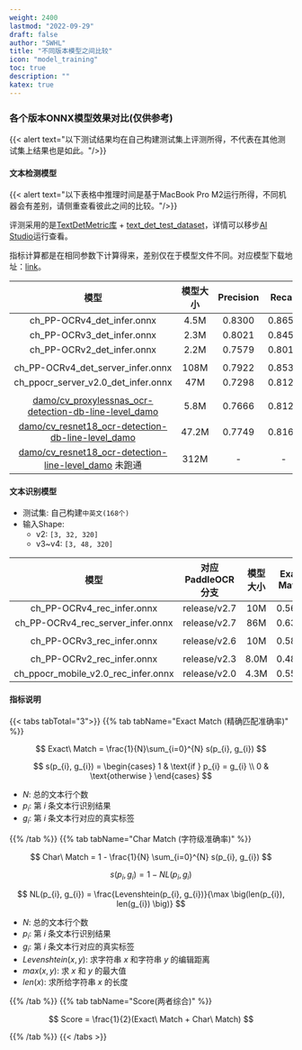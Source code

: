 ```yaml
---
weight: 2400
lastmod: "2022-09-29"
draft: false
author: "SWHL"
title: "不同版本模型之间比较"
icon: "model_training"
toc: true
description: ""
katex: true
---
```


### 各个版本ONNX模型效果对比(仅供参考)
{{< alert text="以下测试结果均在自己构建测试集上评测所得，不代表在其他测试集上结果也是如此。"/>}}

#### 文本检测模型
{{< alert text="以下表格中推理时间是基于MacBook Pro M2运行所得，不同机器会有差别，请侧重查看彼此之间的比较。"/>}}

评测采用的是[TextDetMetric库](https://github.com/SWHL/TextDetMetric) + [text_det_test_dataset](https://huggingface.co/datasets/SWHL/text_det_test_dataset)，详情可以移步[AI Studio](https://aistudio.baidu.com/projectdetail/6679889?sUid=57084&shared=1&ts=1693054678460)运行查看。

指标计算都是在相同参数下计算得来，差别仅在于模型文件不同。对应模型下载地址：[link](https://huggingface.co/spaces/SWHL/RapidOCRDemo/tree/main/models/text_det)。

|  模型  | 模型大小| Precision | Recall | H-mean   | Speed(s/img) |
| :---------------------------------: | :----------------: | :-------: | :----: | :----: | :------ |
|     ch_PP-OCRv4_det_infer.onnx      |     4.5M      |  0.8300   | 0.8659 | 0.8476 |   0.2256   |
|     ch_PP-OCRv3_det_infer.onnx      |     2.3M      |  0.8021   | 0.8457 | 0.8234 |   0.1660  |
|     ch_PP-OCRv2_det_infer.onnx      |     2.2M      |  0.7579   | 0.8010 | 0.7788 |   0.1570   |
||||||
| ch_PP-OCRv4_det_server_infer.onnx |    108M      |  0.7922   | 0.8533 | 0.8216 |   3.9093   |
| ch_ppocr_server_v2.0_det_infer.onnx |     47M      |  0.7298   | 0.8128 | 0.7691 |   0.7419   |
||||||
|     [damo/cv_proxylessnas_ocr-detection-db-line-level_damo](https://www.modelscope.cn/models/iic/cv_proxylessnas_ocr-detection-db-line-level_damo/summary)      |     5.8M      |  0.7666  | 0.8128 | 0.7890 |   0.6636   |
|     [damo/cv_resnet18_ocr-detection-db-line-level_damo](https://www.modelscope.cn/models/iic/cv_resnet18_ocr-detection-db-line-level_damo/summary)      |     47.2M      |  0.7749  | 0.8167 | 0.7952 |   0.4121   |
|     [damo/cv_resnet18_ocr-detection-line-level_damo](https://modelscope.cn/models/iic/cv_resnet18_ocr-detection-line-level_damo/summary) 未跑通     |     312M      |  -  | - | - |   -  |

#### 文本识别模型
- 测试集: 自己构建`中英文(168个)`
- 输入Shape:
  - v2: `[3, 32, 320]`
  - v3~v4: `[3, 48, 320]`

|                模型                  | 对应PaddleOCR分支|  模型大小  |    Exact Match   |   Char Match    | Score |Speed(s/img)  |
| :---------------------------: |:--:| :--------------:    | :-------: | :--------------: | :-------------: | :--: |
|ch_PP-OCRv4_rec_infer.onnx | release/v2.7      |       10M        |      0.5655      |     0.9261      |   0.7458   | 0.0218 |
| ch_PP-OCRv4_rec_server_infer.onnx | release/v2.7      |  86M  |        0.6310      |     0.9382      | **0.7846**   | 0.1622 |
||||||||
|     ch_PP-OCRv3_rec_infer.onnx | release/v2.6      |       10M         |     0.5893      |     0.9209      |  **0.7551**   |  0.0183 |
||||||||
|     ch_PP-OCRv2_rec_infer.onnx | release/v2.3     |      8.0M        |       0.4881      |     0.9029      | 0.6955   | 0.0193 |
| ch_ppocr_mobile_v2.0_rec_infer.onnx | release/v2.0 |      4.3M        |        0.5595      |     0.8979      | 0.7287   |0.0045  |

#### 指标说明

{{< tabs tabTotal="3">}}
{{% tab tabName="Exact Match (精确匹配准确率)" %}}

$$
Exact\ Match = \frac{1}{N}\sum_{i=0}^{N} s(p_{i}, g_{i})
$$

$$
s(p_{i}, g_{i})  = \begin{cases}
    1 & \text{if } p_{i} = g_{i} \\
    0 & \text{otherwise }
\end{cases}
$$


- $N$: 总的文本行个数
- $p_{i}$: 第 $i$ 条文本行识别结果
- $g_{i}$: 第 $i$ 条文本行对应的真实标签

{{% /tab %}}
{{% tab tabName="Char Match (字符级准确率)" %}}

$$
Char\ Match = 1 - \frac{1}{N} \sum_{i=0}^{N} s(p_{i}, g_{i})
$$

$$
s(p_{i}, g_{i}) = 1 - NL(p_{i}, g_{i})
$$

$$
NL(p_{i}, g_{i}) = \frac{Levenshtein(p_{i}, g_{i})}{\max \big(len(p_{i}), len(g_{i}) \big)}
$$

- $N$: 总的文本行个数
- $p_{i}$: 第 $i$ 条文本行识别结果
- $g_{i}$: 第 $i$ 条文本行对应的真实标签
- $Levenshtein(x, y)$: 求字符串 $x$ 和字符串 $y$ 的编辑距离
- $max(x, y)$: 求 $x$ 和 $y$ 的最大值
- $len(x)$: 求所给字符串 $x$ 的长度

{{% /tab %}}
{{% tab tabName="Score(两者综合)" %}}

$$
Score = \frac{1}{2}(Exact\ Match + Char\ Match)
$$

{{% /tab %}}
{{< /tabs >}}
